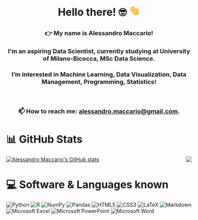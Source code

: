 # <p align="center">Hello there! 🤓 <img src="https://github.com/alessandro-maccario/alessandro-maccario/blob/main/wave_hand.gif" width="30px"></p>

### <p align="center"> :point_right: My name is Alessandro Maccario!</p>
### <p align="center"> I'm an aspiring Data Scientist, currently studying at University of Milano-Bicocca, MSc Data Science.</p>
### <p align="center"> I’m interested in Machine Learning, Data Visualization, Data Management, Programming, Statistics!</p><br/>
### <p align="center">📫 How to reach me: alessandro.maccario@gmail.com.</p>

# :bar_chart: GitHub Stats

[![Alessandro Maccario's GitHub stats](https://github-readme-stats.vercel.app/api?username=alessandro-maccario&hide=prs&count_private=true&show_icons=true&theme=vue-dark)](https://github.com/alessandro-maccario/github-readme-stats) <img align="right" src="https://github-readme-stats.vercel.app/api/top-langs/?username=alessandro-maccario&theme=vue-dark&layout=compact"/>

# :computer: Software & Languages known

![Python](https://img.shields.io/badge/python-3670A0?style=for-the-badge&logo=python&logoColor=ffdd54) ![R](https://img.shields.io/badge/r-%23276DC3.svg?style=for-the-badge&logo=r&logoColor=white) ![NumPy](https://img.shields.io/badge/numpy-%23013243.svg?style=for-the-badge&logo=numpy&logoColor=white) ![Pandas](https://img.shields.io/badge/pandas-%23150458.svg?style=for-the-badge&logo=pandas&logoColor=white) ![HTML5](https://img.shields.io/badge/html5-%23E34F26.svg?style=for-the-badge&logo=html5&logoColor=white) ![CSS3](https://img.shields.io/badge/css3-%231572B6.svg?style=for-the-badge&logo=css3&logoColor=white) ![LaTeX](https://img.shields.io/badge/latex-%23008080.svg?style=for-the-badge&logo=latex&logoColor=white) ![Markdown](https://img.shields.io/badge/markdown-%23000000.svg?style=for-the-badge&logo=markdown&logoColor=white) ![Microsoft Excel](https://img.shields.io/badge/Microsoft_Excel-217346?style=for-the-badge&logo=microsoft-excel&logoColor=white) ![Microsoft PowerPoint](https://img.shields.io/badge/Microsoft_PowerPoint-B7472A?style=for-the-badge&logo=microsoft-powerpoint&logoColor=white) ![Microsoft Word](https://img.shields.io/badge/Microsoft_Word-2B579A?style=for-the-badge&logo=microsoft-word&logoColor=white)
